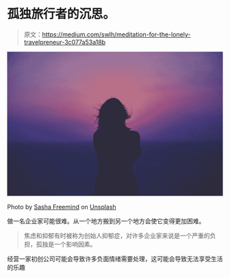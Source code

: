 # 孤独旅行者的沉思。

> 原文：<https://medium.com/swlh/meditation-for-the-lonely-travelpreneur-3c077a53a18b>

![](img/19a098042c46c75ea87bf5fbb3cb906c.png)

Photo by [Sasha Freemind](https://unsplash.com/@sashafreemind?utm_source=medium&utm_medium=referral) on [Unsplash](https://unsplash.com?utm_source=medium&utm_medium=referral)

做一名企业家可能很难。从一个地方搬到另一个地方会使它变得更加困难。

> 焦虑和抑郁有时被称为创始人抑郁症，对许多企业家来说是一个严重的负担，孤独是一个影响因素。

经营一家初创公司可能会导致许多负面情绪需要处理，这可能会导致无法享受生活的乐趣